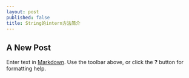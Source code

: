 ```yaml
---
layout: post
published: false
title: String的intern方法简介
---
```

## A New Post

Enter text in [Markdown](http://daringfireball.net/projects/markdown/). Use the toolbar above, or click the **?** button for formatting help.
